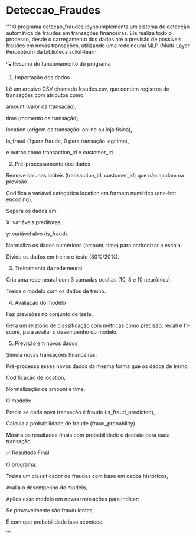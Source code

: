 # Deteccao_Fraudes
'''
O programa detecao_fraudes.ipynb implementa um sistema de detecção automática de fraudes em transações financeiras.
Ele realiza todo o processo, desde o carregamento dos dados até a previsão de possíveis fraudes em novas transações,
utilizando uma rede neural MLP (Multi-Layer Perceptron) da biblioteca scikit-learn.

🔍 Resumo do funcionamento do programa

1. Importação dos dados

Lê um arquivo CSV chamado fraudes.csv, que contém registros de transações com atributos como:

amount (valor da transação),

time (momento da transação),

location (origem da transação: online ou loja física),

is_fraud (1 para fraude, 0 para transação legítima),

e outros como transaction_id e customer_id.

2. Pré-processamento dos dados

Remove colunas inúteis (transaction_id, customer_id) que não ajudam na previsão.

Codifica a variável categórica location em formato numérico (one-hot encoding).

Separa os dados em:

X: variáveis preditoras,

y: variável alvo (is_fraud).

Normaliza os dados numéricos (amount, time) para padronizar a escala.

Divide os dados em treino e teste (80%/20%).

3. Treinamento da rede neural

Cria uma rede neural com 3 camadas ocultas (10, 8 e 10 neurônios).

Treina o modelo com os dados de treino.

4. Avaliação do modelo

Faz previsões no conjunto de teste.

Gera um relatório de classificação com métricas como precisão, recall e f1-score, para avaliar o desempenho do modelo.

5. Previsão em novos dados

Simula novas transações financeiras.

Pré-processa esses novos dados da mesma forma que os dados de treino:

Codificação de location,

Normalização de amount e time.

O modelo:

Prediz se cada nova transação é fraude (is_fraud_predicted),

Calcula a probabilidade de fraude (fraud_probability).

Mostra os resultados finais com probabilidade e decisão para cada transação.

✅ Resultado Final

O programa:

Treina um classificador de fraudes com base em dados históricos,

Avalia o desempenho do modelo,

Aplica esse modelo em novas transações para indicar:

Se provavelmente são fraudulentas,

E com que probabilidade isso acontece.

'''
